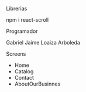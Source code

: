 Librerias

npm i react-scroll

Programador

Gabriel Jaime Loaiza Arboleda


Screens

- Home
- Catalog
- Contact
- AboutOurBusinnes
